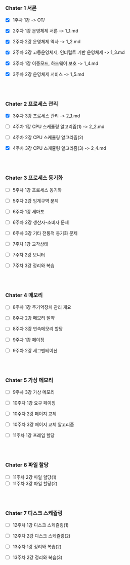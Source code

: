 ### Chater 1 서론

- [X] 1주차 1강 -> OT/

- [X] 2주차 1강 운영체제 서론 -> 1_1.md
- [X] 2주차 2강 운영체제 역사 -> 1_2.md
- [X] 2주차 3강 고등운영체제, 인터럽트 기반 운영체제 -> 1_3.md

- [X] 3주차 1강 이중모드, 하드웨어 보호 -> 1_4.md
- [X] 3주차 2강 운영체제 서비스 -> 1_5.md

<br>
<br>

### Chater 2 프로세스 관리

- [X] 3주차 3강 프로세스 관리 -> 2_1.md

- [ ] 4주차 1강 CPU 스케쥴링 알고리즘(1) -> 2_2.md 
- [ ] 4주차 2강 CPU 스케쥴링 알고리즘(2)
- [X] 4주차 3강 CPU 스케쥴링 알고리즘(3) -> 2_4.md

<br>
<br>

### Chater 3 프로세스 동기화

- [ ] 5주차 1강 프로세스 동기화
- [ ] 5주차 2강 임계구역 문제

- [ ] 6주차 1강 세마포
- [ ] 6주차 2강 생산자-소비자 문제
- [ ] 6주차 3강 기타 전통적 동기화 문제

- [ ] 7주차 1강 교착상태
- [ ] 7주차 2강 모니터
- [ ] 7주차 3강 정리와 복습

<br>
<br>

### Chater 4 메모리

- [ ] 8주차 1강 주기억장치 관리 개요
- [ ] 8주차 2강 메모리 절약
- [ ] 8주차 3강 연속메모리 할당

- [ ] 9주차 1강 페이징
- [ ] 9주차 2강 세그멘테이션

<br>
<br>

### Chater 5 가상 메모리

- [ ] 9주차 3강 가상 메모리

- [ ] 10주차 1강 요구 페이징
- [ ] 10주차 2강 페이지 교체
- [ ] 10주차 3강 페이지 교체 알고리즘

- [ ] 11주차 1강 프레임 할당

<br>
<br>

### Chater 6 파일 할당

- [ ] 11주차 2강 파일 할당(1)
- [ ] 11주차 3강 파일 할당(2)

<br>
<br>

### Chater 7 디스크 스케쥴링

- [ ] 12주차 1강 디스크 스케쥴링(1)
- [ ] 12주차 2강 디스크 스케쥴링(2)

- [ ] 13주차 1강 정리와 복습(2)
- [ ] 13주차 2강 정리와 복습(3)

<br>
<br>
<br>
<br>
<br>
